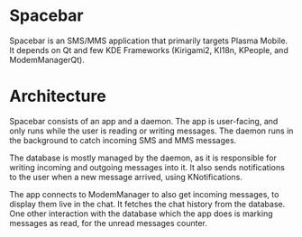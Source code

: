 # Spacebar

Spacebar is an SMS/MMS application that primarily targets Plasma Mobile.
It depends on Qt and few KDE Frameworks (Kirigami2, KI18n, KPeople, and ModemManagerQt).

# Architecture

Spacebar consists of an app and a daemon.
The app is user-facing, and only runs while the user is reading or writing messages. The daemon runs in the background to catch incoming SMS and MMS messages.

The database is mostly managed by the daemon, as it is responsible for writing incoming and outgoing messages into it.
It also sends notifications to the user when a new message arrived, using KNotifications.

The app connects to ModemManager to also get incoming messages, to display them live in the chat. It fetches the chat history from the database.
One other interaction with the database which the app does is marking messages as read, for the unread messages counter.
